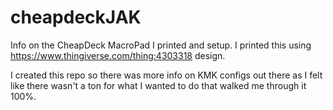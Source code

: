 # cheapdeckJAK
Info on the CheapDeck MacroPad I printed and setup.
I printed this using https://www.thingiverse.com/thing:4303318 design.

I created this repo so there was more info on KMK configs out there as I felt like there wasn't a ton for what I wanted to do that walked me through it 100%.

